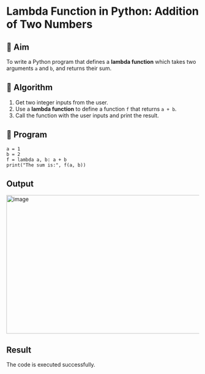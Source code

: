 # Lambda Function in Python: Addition of Two Numbers

## 🎯 Aim
To write a Python program that defines a **lambda function** which takes two arguments `a` and `b`, and returns their sum.

## 🧠 Algorithm
1. Get two integer inputs from the user.
2. Use a **lambda function** to define a function `f` that returns `a + b`.
3. Call the function with the user inputs and print the result.

## 🧾 Program
```
a = 1
b = 2
f = lambda a, b: a + b
print("The sum is:", f(a, b))
```

## Output
<img width="1688" height="361" alt="image" src="https://github.com/user-attachments/assets/82f2fa7c-37c2-404f-bca4-8688438e65bd" />


## Result
The code is executed successfully.
